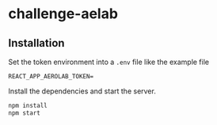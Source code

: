 # challenge-aelab

## Installation

Set the token environment into a `.env` file like the example file

```
REACT_APP_AEROLAB_TOKEN=
```

Install the dependencies and start the server.

```sh
npm install
npm start
```
